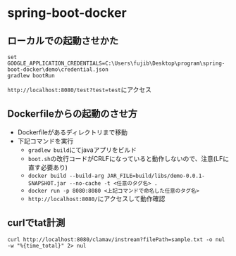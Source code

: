 # spring-boot-docker

## ローカルでの起動させかた
```
set GOOGLE_APPLICATION_CREDENTIALS=C:\Users\fujib\Desktop\program\spring-boot-docker\demo\credential.json
gradlew bootRun
```

```http://localhost:8080/test?test=test```にアクセス

## Dockerfileからの起動のさせ方

* Dockerfileがあるディレクトリまで移動
* 下記コマンドを実行
    * ```gradlew build```にてjavaアプリをビルド
    * ```boot.sh```の改行コードがCRLFになっていると動作しないので、注意(LFに直す必要あり)
    * ```docker build --build-arg JAR_FILE=build/libs/demo-0.0.1-SNAPSHOT.jar --no-cache -t <任意のタグ名> .```
    * ```docker run -p 8080:8080 <上記コマンドで命名した任意のタグ名>```
    * ```http://localhost:8080/```にアクセスして動作確認

## curlでtat計測
```curl http://localhost:8080/clamav/instream?filePath=sample.txt -o nul -w "%{time_total}" 2> nul```
